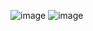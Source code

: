 ![image](https://user-images.githubusercontent.com/89938515/200825267-d9f3e970-4435-4944-8ac8-691fe7f2a048.png)
![image](https://user-images.githubusercontent.com/89938515/200826866-b83b9290-9f04-4b82-9533-0c848c6944ee.png)

